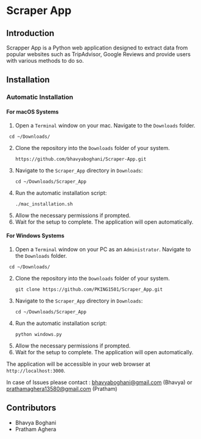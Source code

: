 # Scraper App

## Introduction

Scrapper App is a Python web application designed to extract data from popular websites such as TripAdvisor, Google Reviews and provide users with various methods to do so.

## Installation

### Automatic Installation

#### For macOS Systems

1. Open a `Terminal` window on your mac. Navigate to the `Downloads` folder.
  ```
   cd ~/Downloads/
   ```
2. Clone the repository into the `Downloads` folder of your system.
   ```
   https://github.com/bhavyaboghani/Scraper-App.git
   ```
3. Navigate to the `Scraper_App` directory in `Downloads`:
   ```
   cd ~/Downloads/Scraper_App
   ```
4. Run the automatic installation script:
   ```
   ./mac_installation.sh
   ```
5. Allow the necessary permissions if prompted.
6. Wait for the setup to complete. The application will open automatically.

#### For Windows Systems

1. Open a `Terminal` window on your PC as an `Administrator`. Navigate to the `Downloads` folder.
  ```
   cd ~/Downloads/
   ```
2. Clone the repository into the `Downloads` folder of your system.
   ```
   git clone https://github.com/PKING1501/Scraper_App.git
   ```
3. Navigate to the `Scraper_App` directory in `Downloads`:
   ```
   cd ~/Downloads/Scraper_App
   ```
4. Run the automatic installation script:
   ```
   python windows.py
   ```
5. Allow the necessary permissions if prompted.
6. Wait for the setup to complete. The application will open automatically.


The application will be accessible in your web browser at `http://localhost:3000`.

In case of Issues please contact : bhavyaboghani@gmail.com (Bhavya) or prathamaghera13580@gmail.com (Pratham)

## Contributors

- Bhavya Boghani
- Pratham Aghera

